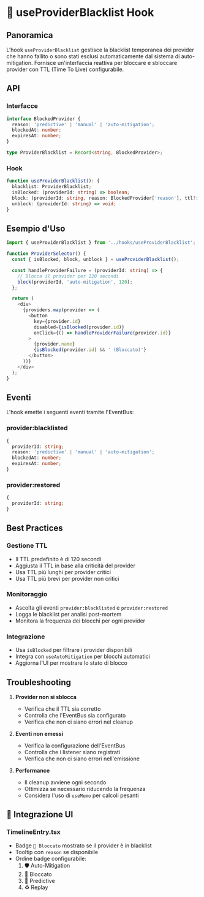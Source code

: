 # 🚫 useProviderBlacklist Hook

## Panoramica
L'hook `useProviderBlacklist` gestisce la blacklist temporanea dei provider che hanno fallito o sono stati esclusi automaticamente dal sistema di auto-mitigation. Fornisce un'interfaccia reattiva per bloccare e sbloccare provider con TTL (Time To Live) configurabile.

## API

### Interfacce
```typescript
interface BlockedProvider {
  reason: 'predictive' | 'manual' | 'auto-mitigation';
  blockedAt: number;
  expiresAt: number;
}

type ProviderBlacklist = Record<string, BlockedProvider>;
```

### Hook
```typescript
function useProviderBlacklist(): {
  blacklist: ProviderBlacklist;
  isBlocked: (providerId: string) => boolean;
  block: (providerId: string, reason: BlockedProvider['reason'], ttl?: number) => void;
  unblock: (providerId: string) => void;
}
```

## Esempio d'Uso
```typescript
import { useProviderBlacklist } from '../hooks/useProviderBlacklist';

function ProviderSelector() {
  const { isBlocked, block, unblock } = useProviderBlacklist();

  const handleProviderFailure = (providerId: string) => {
    // Blocca il provider per 120 secondi
    block(providerId, 'auto-mitigation', 120);
  };

  return (
    <div>
      {providers.map(provider => (
        <button
          key={provider.id}
          disabled={isBlocked(provider.id)}
          onClick={() => handleProviderFailure(provider.id)}
        >
          {provider.name}
          {isBlocked(provider.id) && ' (Bloccato)'}
        </button>
      ))}
    </div>
  );
}
```

## Eventi
L'hook emette i seguenti eventi tramite l'EventBus:

### provider:blacklisted
```typescript
{
  providerId: string;
  reason: 'predictive' | 'manual' | 'auto-mitigation';
  blockedAt: number;
  expiresAt: number;
}
```

### provider:restored
```typescript
{
  providerId: string;
}
```

## Best Practices

### Gestione TTL
- Il TTL predefinito è di 120 secondi
- Aggiusta il TTL in base alla criticità del provider
- Usa TTL più lunghi per provider critici
- Usa TTL più brevi per provider non critici

### Monitoraggio
- Ascolta gli eventi `provider:blacklisted` e `provider:restored`
- Logga le blacklist per analisi post-mortem
- Monitora la frequenza dei blocchi per ogni provider

### Integrazione
- Usa `isBlocked` per filtrare i provider disponibili
- Integra con `useAutoMitigation` per blocchi automatici
- Aggiorna l'UI per mostrare lo stato di blocco

## Troubleshooting
1. **Provider non si sblocca**
   - Verifica che il TTL sia corretto
   - Controlla che l'EventBus sia configurato
   - Verifica che non ci siano errori nel cleanup

2. **Eventi non emessi**
   - Verifica la configurazione dell'EventBus
   - Controlla che i listener siano registrati
   - Verifica che non ci siano errori nell'emissione

3. **Performance**
   - Il cleanup avviene ogni secondo
   - Ottimizza se necessario riducendo la frequenza
   - Considera l'uso di `useMemo` per calcoli pesanti

## 🔖 Integrazione UI

### TimelineEntry.tsx
- Badge `🚫 Bloccato` mostrato se il provider è in blacklist
- Tooltip con `reason` se disponibile
- Ordine badge configurabile:
  1. 🛡️ Auto-Mitigation
  2. 🚫 Bloccato
  3. 🔮 Predictive
  4. ♻️ Replay 